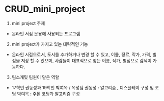 # CRUD_mini_project
1. mini project 주제
- 온라인 서점 운용에 사용되는 프로그램

2. mini project가 가지고 있는 대략적인 기능
- 온라인 서점으로서, 도서를 추가하거나 변경 할 수 있고, 이름, 장르, 작가, 가격, 별점을 저장 할 수 있으며, 사람들이 대표적으로 찾는 이름, 작가,   별점으로 검색이 가능하다.

3. 팀소개및 팀원이 맡은 역할
- 17학번 권동성과 19학번 박여목 / 목성팀
  권동성 : 알고리즘 , 디스플레이 구성 및 코딩
  박여목 : 주된 코딩과 알고리즘 구성
